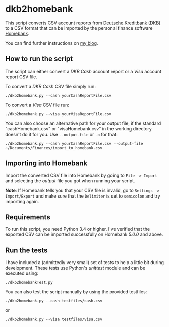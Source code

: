 dkb2homebank
============

This script converts CSV account reports from [Deutsche Kreditbank (DKB)](https://www.dkb.de) to a
CSV format that can be imported by the personal finance software
[Homebank](http://homebank.free.fr/).

You can find further instructions on [my blog](http://www.hamvocke.com/blog/import-dkb-accounts-into-homebank/).

How to run the script
---------------------
The script can either convert a _DKB Cash_ account report or a _Visa_ account report CSV file.

To convert a _DKB Cash_ CSV file simply run:
    
    ./dkb2homebank.py --cash yourCashReportFile.csv

To convert a _Visa_ CSV file run:
    
    ./dkb2homebank.py --visa yourVisaReportFile.csv
    
You can also choose an alternative path for your output file, if the standard "cashHomebank.csv" or "visaHomebank.csv" in the working directory doesn't do it for you. Use `--output-file` or `-o` for that:
 
    ./dkb2homebank.py --cash yourCashReportFile.csv --output-file ~/Documents/Finances/import_to_homebank.csv


Importing into Homebank
-----------------------
Import the converted CSV file into Homebank by going to `File -> Import` and selecting the _output_ file you got when running your script.

**Note**: If Homebank tells you that your CSV file is invalid, go to `Settings -> Import/Export` and make sure that the `Delimiter` is set to `semicolon` and try importing again.

Requirements
------------
To run this script, you need Python 3.4 or higher. I've verified that the exported CSV can be imported successfully on Homebank *5.0.0* and above.

Run the tests
-------------
I have included a (admittedly very small) set of tests to help a little bit during development.
These tests use Python's _unittest_ module and can be executed using:
    
    ./dkb2homebankTest.py

You can also test the script manually by using the provided testfiles:

    ./dkb2homebank.py --cash testfiles/cash.csv
   
or

    ./dkb2homebank.py --visa testfiles/visa.csv
